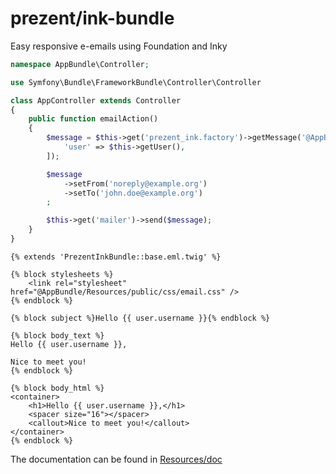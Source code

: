 prezent/ink-bundle
==================

Easy responsive e-emails using Foundation and Inky

```php
namespace AppBundle\Controller;

use Symfony\Bundle\FrameworkBundle\Controller\Controller

class AppController extends Controller
{
    public function emailAction()
    {
        $message = $this->get('prezent_ink.factory')->getMessage('@AppBundle:Mail:hello.eml.twig', [
            'user' => $this->getUser(),
        ]);

        $message
            ->setFrom('noreply@example.org')
            ->setTo('john.doe@example.org')
        ;

        $this->get('mailer')->send($message);
    }
}
```

```twig
{% extends 'PrezentInkBundle::base.eml.twig' %}

{% block stylesheets %}
    <link rel="stylesheet" href="@AppBundle/Resources/public/css/email.css" />
{% endblock %}

{% block subject %}Hello {{ user.username }}{% endblock %}

{% block body_text %}
Hello {{ user.username }},

Nice to meet you!
{% endblock %}

{% block body_html %}
<container>
    <h1>Hello {{ user.username }},</h1>
    <spacer size="16"></spacer>
    <callout>Nice to meet you!</callout>
</container>
{% endblock %}
```

The documentation can be found in [Resources/doc](src/Resources/doc/index.md)
